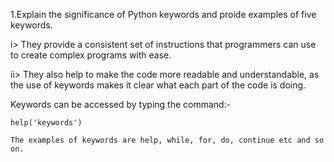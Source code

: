 1.Explain the significance of Python keywords and proide examples of five keywords.  

 i>   They provide a consistent set of instructions that programmers can use to create complex programs with ease.  

 ii>  They also help to make the code more readable and understandable, as the use of keywords makes it clear what each part of the code is doing.  
 
 Keywords can be accessed by typing the command:-  
    
~~~~ 
help('keywords')   

The examples of keywords are help, while, for, do, continue etc and so on.     
    